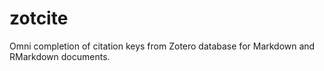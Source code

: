 # zotcite
Omni completion of citation keys from Zotero database for Markdown and RMarkdown documents.
